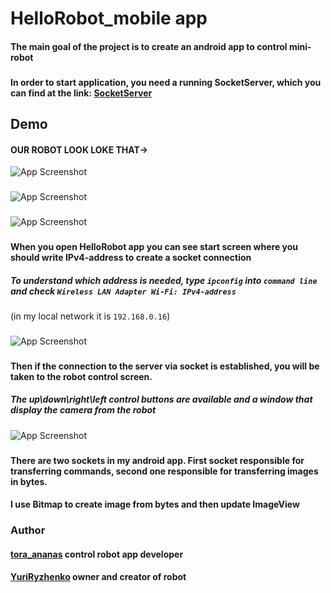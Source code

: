 # HelloRobot_mobile app
#### The main goal of the project is to create an android app to control mini-robot
###
#### In order to start application, you need a running SocketServer, which you can find at the link: [SocketServer](https://github.com/tora-ananas/Socket-chat-master)
## Demo

#### OUR ROBOT LOOK LOKE THAT-> 

![App Screenshot](https://github.com/tora-ananas/HelloRobot_mobile/blob/main/robot1.jpg)
###
![App Screenshot](https://github.com/tora-ananas/HelloRobot_mobile/blob/main/robot2.jpg)
###
![App Screenshot](https://github.com/tora-ananas/HelloRobot_mobile/blob/main/robotVSrobot.jpg)
###
#### When you open HelloRobot app you can see start screen where you should write IPv4-address to create a socket connection 
##### To understand which address is needed, type `ipconfig` into `command line` and check `Wireless LAN Adapter Wi-Fi: IPv4-address` 
(in my local network it is `192.168.0.16`)
###
![App Screenshot](https://github.com/tora-ananas/HelloRobot_mobile/blob/main/start_screen.jpg)
###
#### Then if the connection to the server via socket is established, you will be taken to the robot control screen. 
##### The up\down\right\left control buttons are available and a window that display the camera from the robot
![App Screenshot](https://github.com/tora-ananas/HelloRobot_mobile/blob/main/control_screen.jpg)
###
#### There are two sockets in my android app. First socket responsible for transferring commands, second one responsible for transferring images in bytes. 
#### I use Bitmap to create image from bytes and then update ImageView
###
### Author
#### [tora_ananas](https://github.com/tora-ananas) control robot app developer
#### [YuriRyzhenko](https://www.youtube.com/user/YuriRyzhenko) owner and creator of robot
